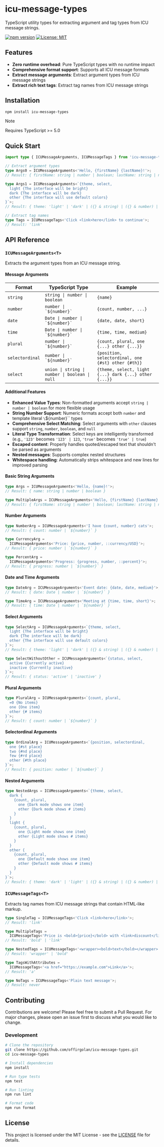 # icu-message-types

TypeScript utility types for extracting argument and tag types from ICU message strings.

[![npm version](https://badge.fury.io/js/icu-message-types.svg)](https://badge.fury.io/js/icu-message-types)
[![License: MIT](https://img.shields.io/badge/License-MIT-yellow.svg)](https://opensource.org/licenses/MIT)

## Features

- **Zero runtime overhead**: Pure TypeScript types with no runtime impact
- **Comprehensive format support**: Supports all ICU message formats
- **Extract message arguments**: Extract argument types from ICU message strings
- **Extract rich text tags**: Extract tag names from ICU message strings

## Installation

```bash
npm install icu-message-types
```

> [!NOTE]
> Requires TypeScript >= 5.0

## Quick Start

```typescript
import type { ICUMessageArguments, ICUMessageTags } from 'icu-message-types';

// Extract argument types
type Args0 = ICUMessageArguments<'Hello, {firstName} {lastName}!'>;
// Result: { firstName: string | number | boolean; lastName: string | number | boolean }

type Args1 = ICUMessageArguments<`{theme, select,
  light {The interface will be bright}
  dark {The interface will be dark}
  other {The interface will use default colors}
}`>;
// Result: { theme: 'light' | 'dark' | ({} & string) | ({} & number) | boolean | null }

// Extract tag names
type Tags = ICUMessageTags<'Click <link>here</link> to continue'>;
// Result: 'link'
```

## API Reference

### `ICUMessageArguments<T>`

Extracts the argument types from an ICU message string.

#### Message Arguments

| Format          | TypeScript Type                                 | Example                                               |
| --------------- | ----------------------------------------------- | ----------------------------------------------------- |
| `string`        | `string \| number \| boolean`                   | `{name}`                                              |
| `number`        | ``number \| `${number}`  ``                     | `{count, number, ...}`                                |
| `date`          | ``Date \| number \| `${number}`  ``             | `{date, date, short}`                                 |
| `time`          | ``Date \| number \| `${number}`  ``             | `{time, time, medium}`                                |
| `plural`        | ``number \| `${number}`  ``                     | `{count, plural, one {...} other {...}}`              |
| `selectordinal` | ``number \| `${number}`  ``                     | `{position, selectordinal, one {#st} other {#th}}`    |
| `select`        | `union \| string \| number \| boolean \| null ` | `{theme, select, light {...} dark {...} other {...}}` |

#### Additional Features

- **Enhanced Value Types**: Non-formatted arguments accept `string | number | boolean` for more flexible usage
- **String Number Support**: Numeric formats accept both `number` and template literal `\`${number}\`` types
- **Comprehensive Select Matching**: Select arguments with `other` clauses support `string`, `number`, `boolean`, and `null`
- **Literal Type Transformation**: Select keys are intelligently transformed (e.g., `'123'` becomes `'123' | 123`, `'true'` becomes `'true' | true`)
- **Escaped content**: Properly handles quoted/escaped text that shouldn't be parsed as arguments
- **Nested messages**: Supports complex nested structures
- **Whitespace handling**: Automatically strips whitespace and new lines for improved parsing

#### Basic String Arguments

```typescript
type Args = ICUMessageArguments<'Hello, {name}!'>;
// Result: { name: string | number | boolean }

type MultipleArgs = ICUMessageArguments<'Hello, {firstName} {lastName}!'>;
// Result: { firstName: string | number | boolean; lastName: string | number | boolean }
```

#### Number Arguments

```typescript
type NumberArg = ICUMessageArguments<'I have {count, number} cats'>;
// Result: { count: number | `${number}` }

type CurrencyArg =
  ICUMessageArguments<'Price: {price, number, ::currency/USD}'>;
// Result: { price: number | `${number}` }

type PercentArg =
  ICUMessageArguments<'Progress: {progress, number, ::percent}'>;
// Result: { progress: number | `${number}` }
```

#### Date and Time Arguments

```typescript
type DateArg = ICUMessageArguments<'Event date: {date, date, medium}'>;
// Result: { date: Date | number | `${number}` }

type TimeArg = ICUMessageArguments<'Meeting at {time, time, short}'>;
// Result: { time: Date | number | `${number}` }
```

#### Select Arguments

```typescript
type SelectArg = ICUMessageArguments<`{theme, select,
  light {The interface will be bright}
  dark {The interface will be dark}
  other {The interface will use default colors}
}`>;
// Result: { theme: 'light' | 'dark' | ({} & string) | ({} & number) | boolean | null }

type SelectWithoutOther = ICUMessageArguments<`{status, select,
  active {Currently active}
  inactive {Currently inactive}
}`>;
// Result: { status: 'active' | 'inactive' }
```

#### Plural Arguments

```typescript
type PluralArg = ICUMessageArguments<`{count, plural,
  =0 {No items}
  one {One item}
  other {# items}
}`>;
// Result: { count: number | `${number}` }
```

#### Selectordinal Arguments

```typescript
type OrdinalArg = ICUMessageArguments<`{position, selectordinal,
  one {#st place}
  two {#nd place}
  few {#rd place}
  other {#th place}
}`>;
// Result: { position: number | `${number}` }
```

#### Nested Arguments

```typescript
type NestedArgs = ICUMessageArguments<`{theme, select,
  dark {
    {count, plural,
      one {Dark mode shows one item}
      other {Dark mode shows # items}
    }
  }
  light {
    {count, plural,
      one {Light mode shows one item}
      other {Light mode shows # items}
    }
  }
  other {
    {count, plural,
      one {Default mode shows one item}
      other {Default mode shows # items}
    }
  }
}`>;
// Result: { theme: 'dark' | 'light' | ({} & string) | ({} & number) | boolean | null; count: number | `${number}` }
```

### `ICUMessageTags<T>`

Extracts tag names from ICU message strings that contain HTML-like markup.

```typescript
type SingleTag = ICUMessageTags<'Click <link>here</link>'>;
// Result: 'link'

type MultipleTags =
  ICUMessageTags<'Price is <bold>{price}</bold> with <link>discount</link>'>;
// Result: 'bold' | 'link'

type NestedTags = ICUMessageTags<'<wrapper><bold>text</bold></wrapper>'>;
// Result: 'wrapper' | 'bold'

type TagsWithAttributes =
  ICUMessageTags<'<a href="https://example.com">Link</a>'>;
// Result: 'a'

type NoTags = ICUMessageTags<'Plain text message'>;
// Result: never
```

## Contributing

Contributions are welcome! Please feel free to submit a Pull Request. For major changes, please open an issue first to discuss what you would like to change.

### Development

```bash
# Clone the repository
git clone https://github.com/offirgolan/icu-message-types.git
cd icu-message-types

# Install dependencies
npm install

# Run type tests
npm test

# Run linting
npm run lint

# Format code
npm run format
```

## License

This project is licensed under the MIT License - see the [LICENSE](LICENSE) file for details.
